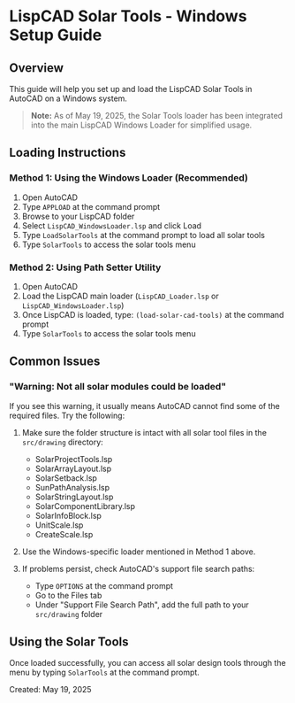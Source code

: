 # LispCAD Solar Tools - Windows Setup Guide

## Overview
This guide will help you set up and load the LispCAD Solar Tools in AutoCAD on a Windows system.

> **Note:** As of May 19, 2025, the Solar Tools loader has been integrated into the main LispCAD Windows Loader for simplified usage.

## Loading Instructions

### Method 1: Using the Windows Loader (Recommended)
1. Open AutoCAD
2. Type `APPLOAD` at the command prompt
3. Browse to your LispCAD folder
4. Select `LispCAD_WindowsLoader.lsp` and click Load
5. Type `LoadSolarTools` at the command prompt to load all solar tools
6. Type `SolarTools` to access the solar tools menu

### Method 2: Using Path Setter Utility
1. Open AutoCAD
2. Load the LispCAD main loader (`LispCAD_Loader.lsp` or `LispCAD_WindowsLoader.lsp`)
3. Once LispCAD is loaded, type: `(load-solar-cad-tools)` at the command prompt
4. Type `SolarTools` to access the solar tools menu

## Common Issues

### "Warning: Not all solar modules could be loaded"

If you see this warning, it usually means AutoCAD cannot find some of the required files. Try the following:

1. Make sure the folder structure is intact with all solar tool files in the `src/drawing` directory:
   - SolarProjectTools.lsp
   - SolarArrayLayout.lsp
   - SolarSetback.lsp
   - SunPathAnalysis.lsp
   - SolarStringLayout.lsp
   - SolarComponentLibrary.lsp
   - SolarInfoBlock.lsp
   - UnitScale.lsp
   - CreateScale.lsp

2. Use the Windows-specific loader mentioned in Method 1 above.

3. If problems persist, check AutoCAD's support file search paths:
   - Type `OPTIONS` at the command prompt
   - Go to the Files tab
   - Under "Support File Search Path", add the full path to your `src/drawing` folder

## Using the Solar Tools

Once loaded successfully, you can access all solar design tools through the menu by typing `SolarTools` at the command prompt.

Created: May 19, 2025
